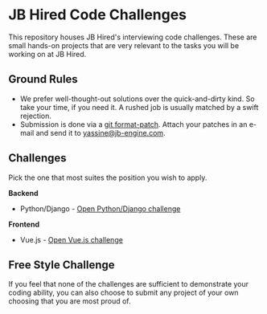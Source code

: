 # JB Hired Code Challenges

This repository houses JB Hired's interviewing code challenges. These are small hands-on
projects that are very relevant to the tasks you will be working on at JB Hired.


## Ground Rules

* We prefer well-thought-out solutions over the quick-and-dirty kind. So take your time,
  if you need it. A rushed job is usually matched by a swift rejection.
* Submission is done via a [git format-patch](https://git-scm.com/docs/git-format-patch). Attach
  your patches in an e-mail and send it to [yassine@jb-engine.com](mailto:yassine@jb-engine.com).


## Challenges

Pick the one that most suites the position you wish to apply.

**Backend**

* Python/Django - [Open Python/Django challenge](https://github.com/jb-engine/challenges/tree/master/python_django)

**Frontend**

* Vue.js - [Open Vue.js challenge](https://github.com/jb-engine/challenges/tree/master/vue_js)


## Free Style Challenge

If you feel that none of the challenges are sufficient to demonstrate your coding ability,
you can also choose to submit any project of your own choosing that you are most proud of.

